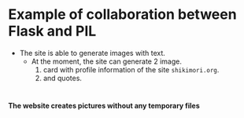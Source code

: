 # Example of collaboration between Flask and PIL
- The site is able to generate images with text.
  - At the moment, the site can generate 2 image.
    1. card with profile information of the site ```shikimori.org```.
    2. and quotes.
#
**The website creates pictures without any temporary files**

